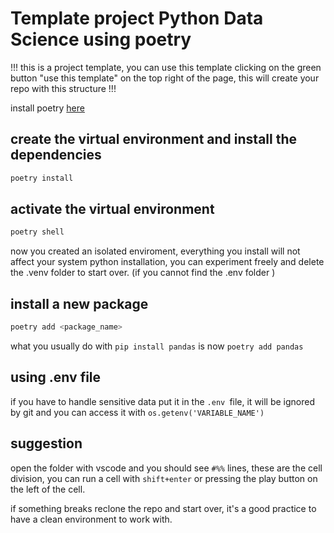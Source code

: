 # Template project Python Data Science using poetry

!!!
this is a project template, you can use this template clicking on the green button "use this template" on the top right of the page, this will create your repo with this structure 
!!!



install poetry [here](https://python-poetry.org/docs/#installing-with-the-official-installer)


## create the virtual environment and install the dependencies

```bash
poetry install
```

## activate the virtual environment

```bash
poetry shell
```

now you created an isolated enviroment, everything you install will not affect your system python installation, you can experiment freely and delete the .venv folder to start over. 
(if you cannot find the .env folder )


## install a new package

```bash
poetry add <package_name>
```
what you usually do with ```pip install pandas``` is now ```poetry add pandas```

## using .env file

if you have to handle sensitive data put it in the ```.env ```file, it will be ignored by git and you can access it with ```os.getenv('VARIABLE_NAME')```


## suggestion 
open the folder with vscode and you should see 
```#%%``` lines, these are the cell division, you can run a cell with ```shift+enter``` or pressing the play button on the left of the cell.



if something breaks reclone the repo and start over, it's a good practice to have a clean environment to work with.

```bash